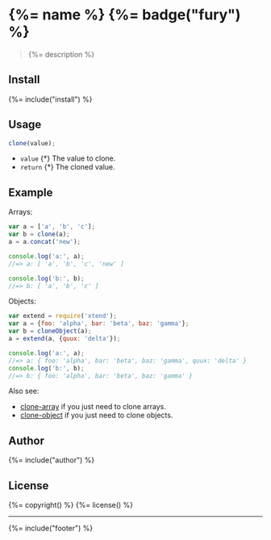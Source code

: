 # {%= name %} {%= badge("fury") %}

> {%= description %}

## Install
{%= include("install") %}

## Usage

```js
clone(value);
```

* `value` {*} The value to clone.
* `return` {*} The cloned value.

## Example

Arrays:

```js
var a = ['a', 'b', 'c'];
var b = clone(a);
a = a.concat('new');

console.log('a:', a);
//=> a: [ 'a', 'b', 'c', 'new' ]

console.log('b:', b);
//=> b: [ 'a', 'b', 'c' ]
```
Objects:

```js
var extend = require('xtend');
var a = {foo: 'alpha', bar: 'beta', baz: 'gamma'};
var b = cloneObject(a);
a = extend(a, {quux: 'delta'});

console.log('a:', a);
//=> a: { foo: 'alpha', bar: 'beta', baz: 'gamma', quux: 'delta' }
console.log('b:', b);
//=> b: { foo: 'alpha', bar: 'beta', baz: 'gamma' }
```

Also see:

* [clone-array](https://github.com/jonschlinkert/clone-array) if you just need to clone arrays.
* [clone-object](https://github.com/jonschlinkert/clone-object) if you just need to clone objects.


## Author
{%= include("author") %}

## License
{%= copyright() %}
{%= license() %}

***

{%= include("footer") %}